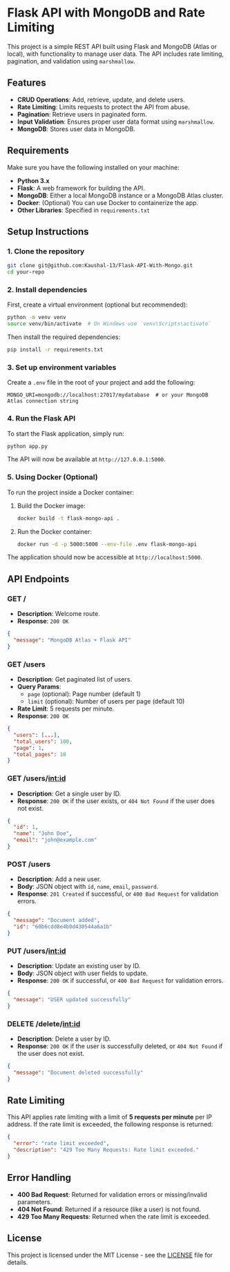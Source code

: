 
# Flask API with MongoDB and Rate Limiting

This project is a simple REST API built using Flask and MongoDB (Atlas or local), with functionality to manage user data. The API includes rate limiting, pagination, and validation using `marshmallow`. 

## Features
- **CRUD Operations**: Add, retrieve, update, and delete users.
- **Rate Limiting**: Limits requests to protect the API from abuse.
- **Pagination**: Retrieve users in paginated form.
- **Input Validation**: Ensures proper user data format using `marshmallow`.
- **MongoDB**: Stores user data in MongoDB.

## Requirements

Make sure you have the following installed on your machine:

- **Python 3.x**
- **Flask**: A web framework for building the API.
- **MongoDB**: Either a local MongoDB instance or a MongoDB Atlas cluster.
- **Docker**: (Optional) You can use Docker to containerize the app.
- **Other Libraries**: Specified in `requirements.txt`

## Setup Instructions

### 1. Clone the repository
```bash
git clone git@github.com:Kaushal-13/Flask-API-With-Mongo.git
cd your-repo
```

### 2. Install dependencies
First, create a virtual environment (optional but recommended):
```bash
python -m venv venv
source venv/bin/activate  # On Windows use `venv\Scripts\activate`
```

Then install the required dependencies:
```bash
pip install -r requirements.txt
```

### 3. Set up environment variables
Create a `.env` file in the root of your project and add the following:
```
MONGO_URI=mongodb://localhost:27017/mydatabase  # or your MongoDB Atlas connection string
```

### 4. Run the Flask API
To start the Flask application, simply run:
```bash
python app.py
```

The API will now be available at `http://127.0.0.1:5000`.

### 5. Using Docker (Optional)
To run the project inside a Docker container:
1. Build the Docker image:
   ```bash
   docker build -t flask-mongo-api .
   ```

2. Run the Docker container:
   ```bash
   docker run -d -p 5000:5000 --env-file .env flask-mongo-api
   ```

The application should now be accessible at `http://localhost:5000`.

## API Endpoints

### GET /
- **Description**: Welcome route.
- **Response**: `200 OK`
```json
{
  "message": "MongoDB Atlas + Flask API"
}
```

### GET /users
- **Description**: Get paginated list of users.
- **Query Params**: 
  - `page` (optional): Page number (default 1)
  - `limit` (optional): Number of users per page (default 10)
- **Rate Limit**: 5 requests per minute.
- **Response**: `200 OK`
```json
{
  "users": [...],
  "total_users": 100,
  "page": 1,
  "total_pages": 10
}
```

### GET /users/<int:id>
- **Description**: Get a single user by ID.
- **Response**: `200 OK` if the user exists, or `404 Not Found` if the user does not exist.
```json
{
  "id": 1,
  "name": "John Doe",
  "email": "john@example.com"
}
```

### POST /users
- **Description**: Add a new user.
- **Body**: JSON object with `id`, `name`, `email`, `password`.
- **Response**: `201 Created` if successful, or `400 Bad Request` for validation errors.
```json
{
  "message": "Document added",
  "id": "60b6cdd8e4b0d430544a6a1b"
}
```

### PUT /users/<int:id>
- **Description**: Update an existing user by ID.
- **Body**: JSON object with user fields to update.
- **Response**: `200 OK` if successful, or `400 Bad Request` for validation errors.
```json
{
  "message": "USER updated successfully"
}
```

### DELETE /delete/<int:id>
- **Description**: Delete a user by ID.
- **Response**: `200 OK` if the user is successfully deleted, or `404 Not Found` if the user does not exist.
```json
{
  "message": "Document deleted successfully"
}
```

## Rate Limiting

This API applies rate limiting with a limit of **5 requests per minute** per IP address. If the rate limit is exceeded, the following response is returned:
```json
{
  "error": "rate limit exceeded",
  "description": "429 Too Many Requests: Rate limit exceeded."
}
```

## Error Handling
- **400 Bad Request**: Returned for validation errors or missing/invalid parameters.
- **404 Not Found**: Returned if a resource (like a user) is not found.
- **429 Too Many Requests**: Returned when the rate limit is exceeded.

## License

This project is licensed under the MIT License - see the [LICENSE](LICENSE) file for details.
